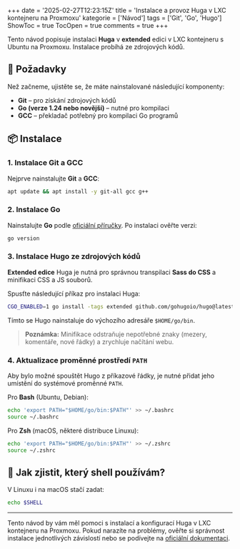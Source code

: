 +++
date = '2025-02-27T12:23:15Z'
title = 'Instalace a provoz Huga v LXC kontejneru na Proxmoxu'
kategorie = ['Návod']
tags = ['Git', 'Go', 'Hugo']
ShowToc = true
TocOpen = true
comments = true
+++

Tento návod popisuje instalaci **Huga** v **extended** edici v LXC kontejneru s Ubuntu na Proxmoxu. Instalace probíhá ze zdrojových kódů.

## 🔧 Požadavky

Než začneme, ujistěte se, že máte nainstalované následující komponenty:

- **Git** – pro získání zdrojových kódů
- **Go (verze 1.24 nebo novější)** – nutné pro kompilaci
- **GCC** – překladač potřebný pro kompilaci Go programů

## 📦 Instalace

### 1. Instalace Git a GCC

Nejprve nainstalujte **Git** a **GCC**:

```bash
apt update && apt install -y git-all gcc g++
```

### 2. Instalace Go

Nainstalujte **Go** podle [oficiální příručky](https://go.dev/doc/install). Po instalaci ověřte verzi:

```bash
go version
```

### 3. Instalace Hugo ze zdrojových kódů

**Extended edice** Huga je nutná pro správnou transpilaci **Sass do CSS** a minifikaci CSS a JS souborů.

Spusťte následující příkaz pro instalaci Huga:

```bash
CGO_ENABLED=1 go install -tags extended github.com/gohugoio/hugo@latest
```

Tímto se Hugo nainstaluje do výchozího adresáře `$HOME/go/bin`.

> **Poznámka:** Minifikace odstraňuje nepotřebné znaky (mezery, komentáře, nové řádky) a zrychluje načítání webu.

### 4. Aktualizace proměnné prostředí `PATH`

Aby bylo možné spouštět Hugo z příkazové řádky, je nutné přidat jeho umístění do systémové proměnné `PATH`.

Pro **Bash** (Ubuntu, Debian):

```bash
echo 'export PATH="$HOME/go/bin:$PATH"' >> ~/.bashrc
source ~/.bashrc
```

Pro **Zsh** (macOS, některé distribuce Linuxu):

```bash
echo 'export PATH="$HOME/go/bin:$PATH"' >> ~/.zshrc
source ~/.zshrc
```

## 🐚 Jak zjistit, který shell používám?

V Linuxu i na macOS stačí zadat:

```bash
echo $SHELL
```

---

Tento návod by vám měl pomoci s instalací a konfigurací Huga v LXC kontejneru na Proxmoxu. Pokud narazíte na problémy, ověřte si správnost instalace jednotlivých závislostí nebo se podívejte na [oficiální dokumentaci](https://gohugo.io/).
